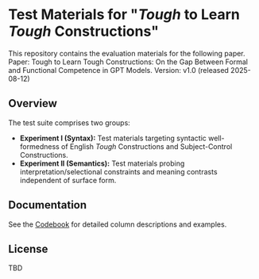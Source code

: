 # Test Materials for "*Tough* to Learn *Tough* Constructions"

This repository contains the evaluation materials for the following paper.
Paper: Tough to Learn Tough Constructions: On the Gap Between Formal and Functional Competence in GPT Models.
Version: v1.0 (released 2025-08-12)

## Overview
The test suite comprises two groups:
- **Experiment I (Syntax):** Test materials targeting syntactic well-formedness of English *Tough* Constructions and Subject-Control Constructions.
- **Experiment II (Semantics):** Test materials probing interpretation/selectional constraints and meaning contrasts independent of surface form.

## Documentation
See the [Codebook](codebook.md) for detailed column descriptions and examples.

## License
TBD
